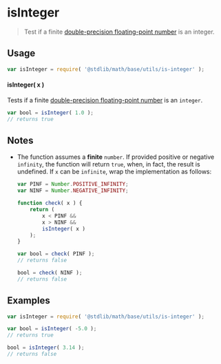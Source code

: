 # isInteger

> Test if a finite [double-precision floating-point number][ieee754] is an integer.


<section class="usage">

## Usage

``` javascript
var isInteger = require( '@stdlib/math/base/utils/is-integer' );
```

#### isInteger( x )

Tests if a finite [double-precision floating-point number][ieee754] is an `integer`.

``` javascript
var bool = isInteger( 1.0 );
// returns true
```

</section>

<!-- /.usage -->


<section class="notes">

## Notes

* The function assumes a __finite__ `number`. If provided positive or negative `infinity`, the function will return `true`, when, in fact, the result is undefined. If `x` can be `infinite`, wrap the implementation as follows:

    ``` javascript
    var PINF = Number.POSITIVE_INFINITY;
    var NINF = Number.NEGATIVE_INFINITY;

    function check( x ) {
        return (
            x < PINF &&
            x > NINF &&
            isInteger( x )
        );
    }

    var bool = check( PINF );
    // returns false

    bool = check( NINF );
    // returns false
    ```

</section>

<!-- /.notes -->


<section class="examples">

## Examples

``` javascript
var isInteger = require( '@stdlib/math/base/utils/is-integer' );

var bool = isInteger( -5.0 );
// returns true

bool = isInteger( 3.14 );
// returns false
```

</section>

<!-- /.examples -->


<section class="links">

[ieee754]: https://en.wikipedia.org/wiki/IEEE_754-1985

</section>

<!-- /.links -->

